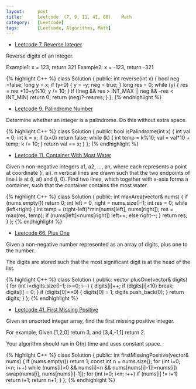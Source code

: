 ```yaml
---
layout:     post
title:      Leetcode  (7, 9, 11, 41, 66)	Math
category:   [Leetcode] 
tags:		[Leetcode, Algorithms, Math]
---
```


* [Leetcode 7. Reverse Integer](https://leetcode.com/problems/reverse-integer/)

Reverse digits of an integer.

Example1: x = 123, return 321
Example2: x = -123, return -321

{% highlight C++ %}
class Solution {
public:
    int reverse(int x) {
        bool neg =false;
        long y = x;
        if (y<0)
        {
             y = -y;
             neg = true;
        }
        long res = 0;
        while (y)
        {
            res = res *10+y%10;
            y /= 10;
        }
        if (!neg && res > INT_MAX || neg && -res < INT_MIN)
            return 0;
        return (neg)?-res:res;
    }
}; 
{% endhighlight %}

* [Leetcode 9. Palindrome Number](https://leetcode.com/problems/palindrome-number/)

Determine whether an integer is a palindrome. Do this without extra space.

{% highlight C++ %}
class Solution {
public:
    bool isPalindrome(int x) {
        int val = 0;
        int k = x;
        if (x<0)    return false;
        while (k) {
            int temp = k%10;
            val = val*10 + temp;
            k /= 10;
        }
        return val == x;
    }
};
{% endhighlight %}

* [Leetcode 11. Container With Most Water](https://leetcode.com/problems/container-with-most-water/)

Given n non-negative integers a1, a2, ..., an, where each represents a point at coordinate (i, ai). n vertical lines are drawn such that the two endpoints of line i is at (i, ai) and (i, 0). Find two lines, which together with x-axis forms a container, such that the container contains the most water.

{% highlight C++ %}
class Solution {
public:
    int maxArea(vector<int>& nums) {
        if (nums.empty())   return 0;
        int left = 0, right = nums.size()-1;
        int res = 0;
        while (left<right) {
            int temp = (right-left)*min(nums[left], nums[right]);
            res = max(res, temp);
            if (nums[left]<nums[right]) left++;
            else    right--;
        }
        return res;
    }
};
{% endhighlight %}

* [Leetcode 66. Plus One](https://leetcode.com/problems/plus-one/)

Given a non-negative number represented as an array of digits, plus one to the number.

The digits are stored such that the most significant digit is at the head of the list.

{% highlight C++ %}
class Solution {
public:
    vector<int> plusOne(vector<int>& digits) {
       for (int i=digits.size()-1; i>=0; i--) {
           digits[i]++;
           if (digits[i]<10) break;
           digits[i] = 0;
       }
       if (digits[0]==0) {
           digits[0] = 1;
           digits.push_back(0);
       }
       return digits;
    }
};
{% endhighlight %}

* [Leetcode 41. First Missing Positive](https://leetcode.com/problems/first-missing-positive/)

Given an unsorted integer array, find the first missing positive integer.

For example,
Given [1,2,0] return 3,
and [3,4,-1,1] return 2.

Your algorithm should run in O(n) time and uses constant space.

{% highlight C++ %}
class Solution {
public:
    int firstMissingPositive(vector<int>& nums) {
        if (nums.empty())   return 1;
        const int n = nums.size();
        for (int i=0; i<n; i++)
            while (nums[i]>0 && nums[i]<n && nums[nums[i]-1]!=nums[i])
                swap(nums[i], nums[nums[i]-1]);
        for (int i=0; i<n; i++)
            if (nums[i] != i+1)
                return i+1;
        return n+1;
    }
};
{% endhighlight %}